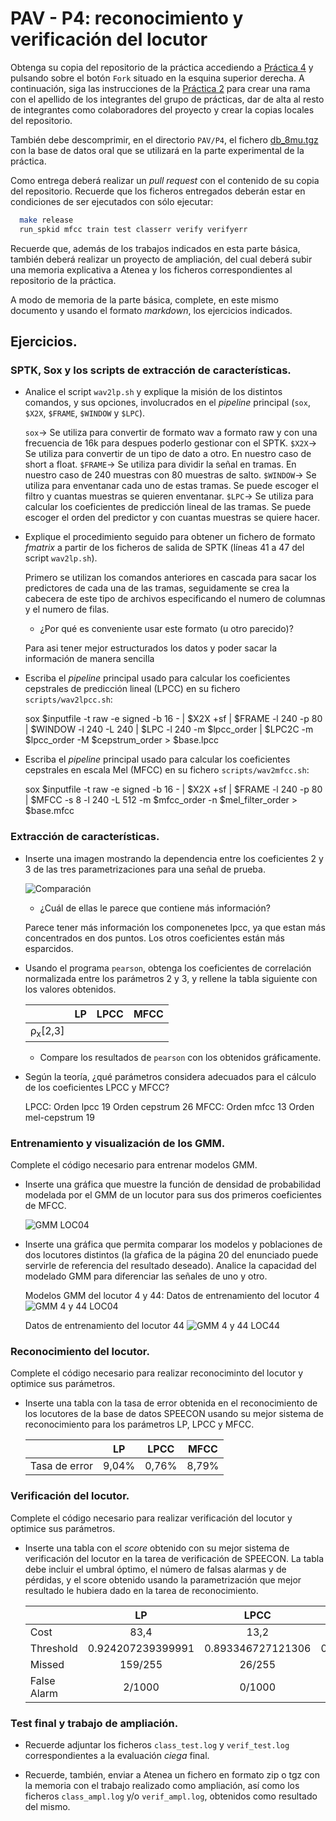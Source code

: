 PAV - P4: reconocimiento y verificación del locutor
===================================================

Obtenga su copia del repositorio de la práctica accediendo a [Práctica 4](https://github.com/albino-pav/P4)
y pulsando sobre el botón `Fork` situado en la esquina superior derecha. A continuación, siga las
instrucciones de la [Práctica 2](https://github.com/albino-pav/P2) para crear una rama con el apellido de
los integrantes del grupo de prácticas, dar de alta al resto de integrantes como colaboradores del proyecto
y crear la copias locales del repositorio.

También debe descomprimir, en el directorio `PAV/P4`, el fichero [db_8mu.tgz](https://atenea.upc.edu/pluginfile.php/3145524/mod_assign/introattachment/0/spk_8mu.tgz?forcedownload=1)
con la base de datos oral que se utilizará en la parte experimental de la práctica.

Como entrega deberá realizar un *pull request* con el contenido de su copia del repositorio. Recuerde
que los ficheros entregados deberán estar en condiciones de ser ejecutados con sólo ejecutar:

~~~~~~~~~~~~~~~~~~~~~~~~~~~~~~~~~~~~~~~~~~~~~~~~~~~~~.sh
  make release
  run_spkid mfcc train test classerr verify verifyerr
~~~~~~~~~~~~~~~~~~~~~~~~~~~~~~~~~~~~~~~~~~~~~~~~~~~~~

Recuerde que, además de los trabajos indicados en esta parte básica, también deberá realizar un proyecto
de ampliación, del cual deberá subir una memoria explicativa a Atenea y los ficheros correspondientes al
repositorio de la práctica.

A modo de memoria de la parte básica, complete, en este mismo documento y usando el formato *markdown*, los
ejercicios indicados.

## Ejercicios.

### SPTK, Sox y los scripts de extracción de características.

- Analice el script `wav2lp.sh` y explique la misión de los distintos comandos, y sus opciones, involucrados
  en el *pipeline* principal (`sox`, `$X2X`, `$FRAME`, `$WINDOW` y `$LPC`).

  `sox`-> Se utiliza para convertir de formato wav a formato raw y con una frecuencia de 16k para despues
  poderlo gestionar con el SPTK.
  `$X2X`-> Se utiliza para convertir de un tipo de dato a otro. En nuestro caso de short a float.
  `$FRAME`-> Se utiliza para dividir la señal en tramas. En nuestro caso de 240 muestras con 80 muestras de salto.
  `$WINDOW`-> Se utiliza para enventanar cada uno de estas tramas. Se puede escoger el filtro y cuantas 
              muestras se quieren enventanar.
  `$LPC`-> Se utiliza para calcular los coeficientes de predicción lineal de las tramas. Se puede escoger el orden
          del predictor y con cuantas muestras se quiere hacer.

- Explique el procedimiento seguido para obtener un fichero de formato *fmatrix* a partir de los ficheros
  de salida de SPTK (líneas 41 a 47 del script `wav2lp.sh`).

  Primero se utilizan los comandos anteriores en cascada para sacar los predictores de cada una de las tramas,
  seguidamente se crea la cabecera de este tipo de archivos especificando el numero de columnas y el numero de filas.

  * ¿Por qué es conveniente usar este formato (u otro parecido)?
  
  Para asi tener mejor estructurados los datos y poder sacar la información de manera sencilla

- Escriba el *pipeline* principal usado para calcular los coeficientes cepstrales de predicción lineal
  (LPCC) en su fichero <code>scripts/wav2lpcc.sh</code>:

  sox $inputfile -t raw -e signed -b 16 - | $X2X +sf | $FRAME -l 240 -p 80 | $WINDOW -l 240 -L 240 |
	$LPC -l 240 -m $lpcc_order | $LPC2C -m $lpcc_order -M $cepstrum_order > $base.lpcc

- Escriba el *pipeline* principal usado para calcular los coeficientes cepstrales en escala Mel (MFCC) en
  su fichero <code>scripts/wav2mfcc.sh</code>:

  sox $inputfile -t raw -e signed -b 16 - | $X2X +sf | $FRAME -l 240 -p 80 |  $MFCC -s 8 -l 240 -L 512 -m $mfcc_order -n $mel_filter_order > $base.mfcc

### Extracción de características.

- Inserte una imagen mostrando la dependencia entre los coeficientes 2 y 3 de las tres parametrizaciones
  para una señal de prueba.

  ![Comparación](https://github.com/vfayosp/P4/blob/fayos-valverde/fotos%20y%20graficos/comparacion_lp_lpcc_mfcc.png)
  
  + ¿Cuál de ellas le parece que contiene más información?
  
  Parece tener más información los componenetes lpcc, ya que estan más concentrados en dos puntos. Los otros coeficientes están
  más esparcidos.

- Usando el programa <code>pearson</code>, obtenga los coeficientes de correlación normalizada entre los
  parámetros 2 y 3, y rellene la tabla siguiente con los valores obtenidos.

  |                        | LP   | LPCC | MFCC |
  |------------------------|:----:|:----:|:----:|
  | &rho;<sub>x</sub>[2,3] |      |      |      |
  
  + Compare los resultados de <code>pearson</code> con los obtenidos gráficamente.
  
- Según la teoría, ¿qué parámetros considera adecuados para el cálculo de los coeficientes LPCC y MFCC?

  LPCC: Orden lpcc 19
        Orden cepstrum 26
  MFCC: Orden mfcc 13
        Orden mel-cepstrum 19

### Entrenamiento y visualización de los GMM.

Complete el código necesario para entrenar modelos GMM.

- Inserte una gráfica que muestre la función de densidad de probabilidad modelada por el GMM de un locutor
  para sus dos primeros coeficientes de MFCC.

  ![GMM LOC04](https://github.com/vfayosp/P4/blob/fayos-valverde/fotos%20y%20graficos/gmm_ses004.png)
  
- Inserte una gráfica que permita comparar los modelos y poblaciones de dos locutores distintos (la gŕafica
  de la página 20 del enunciado puede servirle de referencia del resultado deseado). Analice la capacidad
  del modelado GMM para diferenciar las señales de uno y otro.

  Modelos GMM del locutor 4 y 44:
  Datos de entrenamiento del locutor 4
  ![GMM 4 y 44 LOC04](https://github.com/vfayosp/P4/blob/fayos-valverde/fotos%20y%20graficos/gmm_ses04_lpcc_ses04.png)

  Datos de entrenamiento del locutor 44
  ![GMM 4 y 44 LOC44](https://github.com/vfayosp/P4/blob/fayos-valverde/fotos%20y%20graficos/gmm_ses44_lpcc_ses44.png)

### Reconocimiento del locutor.

Complete el código necesario para realizar reconociminto del locutor y optimice sus parámetros.

- Inserte una tabla con la tasa de error obtenida en el reconocimiento de los locutores de la base de datos
  SPEECON usando su mejor sistema de reconocimiento para los parámetros LP, LPCC y MFCC.

  |                        | LP   | LPCC | MFCC |
  |------------------------|:----:|:----:|:----:|
  | Tasa de error          |9,04% |0,76% |8,79% |

### Verificación del locutor.

Complete el código necesario para realizar verificación del locutor y optimice sus parámetros.

- Inserte una tabla con el *score* obtenido con su mejor sistema de verificación del locutor en la tarea
  de verificación de SPEECON. La tabla debe incluir el umbral óptimo, el número de falsas alarmas y de
  pérdidas, y el score obtenido usando la parametrización que mejor resultado le hubiera dado en la tarea
  de reconocimiento.

  |                        |         LP       |       LPCC       |       MFCC       |
  |------------------------|:----------------:|:----------------:|:----------------:|
  | Cost                   |       83,4       |       13,2       |       76,4       |
  | Threshold              |0.924207239399991 |0.893346727121306 |0.9092007283127   |
  | Missed                 |      159/255     |      26/255      |      191/255     |
  | False Alarm            |      2/1000      |      0/1000      |      0/1000      |
 
### Test final y trabajo de ampliación.

- Recuerde adjuntar los ficheros `class_test.log` y `verif_test.log` correspondientes a la evaluación
  *ciega* final.

- Recuerde, también, enviar a Atenea un fichero en formato zip o tgz con la memoria con el trabajo
  realizado como ampliación, así como los ficheros `class_ampl.log` y/o `verif_ampl.log`, obtenidos como
  resultado del mismo.
